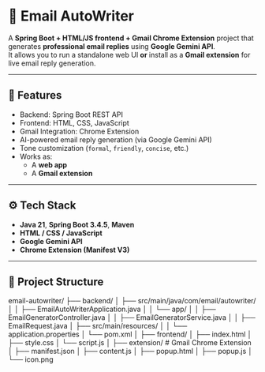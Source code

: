 # 📧 Email AutoWriter

A **Spring Boot + HTML/JS frontend + Gmail Chrome Extension** project that generates **professional email replies** using **Google Gemini API**.  
It allows you to run a standalone web UI **or** install as a **Gmail extension** for live email reply generation.

---

## 🚀 Features
- Backend: Spring Boot REST API
- Frontend: HTML, CSS, JavaScript
- Gmail Integration: Chrome Extension
- AI-powered email reply generation (via Google Gemini API)
- Tone customization (`formal`, `friendly`, `concise`, etc.)
- Works as:
  - A **web app**
  - A **Gmail extension**

---

## ⚙️ Tech Stack
- **Java 21**, **Spring Boot 3.4.5**, **Maven**
- **HTML / CSS / JavaScript**
- **Google Gemini API**
- **Chrome Extension (Manifest V3)**

---

## 📂 Project Structure
email-autowriter/
├── backend/
│ ├── src/main/java/com/email/autowriter/
│ │ ├── EmailAutoWriterApplication.java
│ │ └── app/
│ │ ├── EmailGeneratorController.java
│ │ ├── EmailGeneratorService.java
│ │ ├── EmailRequest.java
│ ├── src/main/resources/
│ │ └── application.properties
│ └── pom.xml
│
├── frontend/
│ ├── index.html
│ ├── style.css
│ └── script.js
│
├── extension/ # Gmail Chrome Extension
│ ├── manifest.json
│ ├── content.js
│ ├── popup.html
│ ├── popup.js
│ └── icon.png
